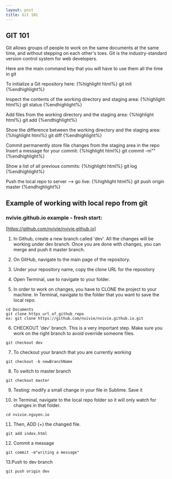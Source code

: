 ```yaml
---
layout: post
title: Git 101
---
```


## GIT 101
Git allows groups of people to work on the same documents at the same time, and without stepping on each other's toes. Git is the industry-standard version control system for web developers.

Here are the main command key that you will have to use them all the time in git


To initialize a Git repository here:
{%highlight html%}
git init
{%endhighlight%}

Inspect the contents of the working directory and staging area:
{%highlight html%}
git status
{%endhighlight%}

Add files from the working directory and the staging area:
{%highlight html%}
git add
{%endhighlight%}

Show the difference between the working directory and the staging area:
{%highlight html%}
git diff
{%endhighlight%}

Commit permanently store file changes from the staging area in the repo
Insert a message for your commit:
{%highlight html%}
git commit -m""
{%endhighlight%}

Show a list of all previous commits:
{%highlight html%}
git log
{%endhighlight%}

Push the local repo to server --> go live:
{%highlight html%}
git push origin master 
{%endhighlight%}



## Example of working with local repo from git

### nvivie.github.io example - fresh start: 
[https://github.com/nvivie/nvivie.github.io]

  1. In Github, create a new branch called 'dev'. All the changes will be working under dev branch. Once you are done with changes, you can merge and push it master branch.

  2. On GitHub, navigate to the main page of the repository.

  3. Under your repository name, copy the clone URL for the repository

  4. Open Terminal, use <cd> to navigate to your folder.

  5. In order to work on changes, you have to CLONE the project to your machine. 
In Terminal, navigate to the folder that you want to save the local repo.

  ```
  cd Documents 
  git clone https_url_of_github_repo
  ex: git clone https://github.com/nvivie/nvivie.github.io.git
  ```

  6. CHECKOUT 'dev' branch. This is a very important step. Make sure you work on the right branch to avoid override someone files.

  ```
  git checkout dev
  ```

  7. To checkout your branch that you are currently working

  ```
  git checkout -b newBranchName
  ```

  8. To switch to master branch

  ```
  git checkout master
  ```

  9. Testing: modify a small change in your file in Sublime. Save it


  10. In Terminal, navigate to the local repo folder so it will only watch for changes in that folder.

  ```
  cd nvivie.nguyen.io
  ```

  11. Then, ADD (+) the changed file.

  ```
  git add index.html
  ```

  12. Commit a message

  ```
  git commit -m"writing a message"
  ```

  13.Push to dev branch

  ```
  git push origin dev
  ```


